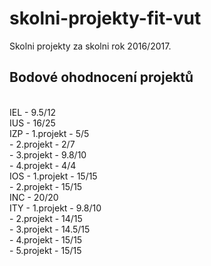 # skolni-projekty-fit-vut
Skolni projekty za skolni rok 2016/2017. <br>
<h2> Bodové ohodnocení projektů </h2> <br>
IEL - 9.5/12 <br>
IUS - 16/25 <br>
IZP - 1.projekt - 5/5 <br>
            - 2.projekt - 2/7 <br>
            - 3.projekt - 9.8/10 <br>
            - 4.projekt - 4/4 <br>
IOS - 1.projekt - 15/15 <br>
            - 2.projekt - 15/15 <br>
INC - 20/20 <br>
ITY - 1.projekt - 9.8/10 <br>
            - 2.projekt - 14/15 <br>
            - 3.projekt - 14.5/15 <br>
            - 4.projekt - 15/15 <br> 
            - 5.projekt - 15/15 <br> 
